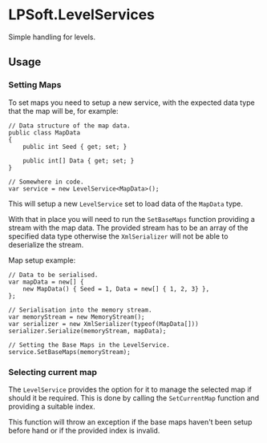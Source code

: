# LPSoft.LevelServices
Simple handling for levels.

## Usage

### Setting Maps

To set maps you need to setup a new service, with the expected data type that the map will be, for example:

```
// Data structure of the map data.
public class MapData
{
    public int Seed { get; set; }

    public int[] Data { get; set; }
}

// Somewhere in code.
var service = new LevelService<MapData>();
```

This will setup a new `LevelService` set to load data of the `MapData` type.

With that in place you will need to run the `SetBaseMaps` function providing a stream with the map data. The provided stream has to be an array of the specified data type otherwise the `XmlSerializer` will not be able to deserialize the stream.

Map setup example:
```
// Data to be serialised.
var mapData = new[] {
    new MapData() { Seed = 1, Data = new[] { 1, 2, 3} },
};

// Serialisation into the memory stream.
var memoryStream = new MemoryStream();
var serializer = new XmlSerializer(typeof(MapData[]))
serializer.Serialize(memoryStream, mapData);

// Setting the Base Maps in the LevelService.
service.SetBaseMaps(memoryStream);
```

### Selecting current map

The `LevelService` provides the option for it to manage the selected map if should it be required. This is done by calling the `SetCurrentMap` function and providing a suitable index.

This function will throw an exception if the base maps haven't been setup before hand or if the provided index is invalid.
